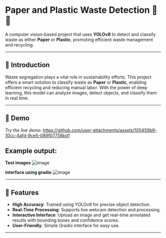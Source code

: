 # Paper and Plastic Waste Detection 🚮🧾

A computer vision-based project that uses **YOLOv8** to detect and classify waste as either **Paper** or **Plastic**, promoting efficient waste management and recycling.

---

## 🧠 Introduction
Waste segregation plays a vital role in sustainability efforts. This project offers a smart solution to classify waste as **Paper** or **Plastic**, 
enabling efficient recycling and reducing manual labor. With the power of deep learning, this model can analyze images, detect objects, and classify them in real time.

---

## 🎥 Demo
*Try the live demo*: https://github.com/user-attachments/assets/105459b9-10cc-4afd-9ce5-089f07758bd1


## Example output:  
**Test images**
![image](https://github.com/user-attachments/assets/0a07582f-9f9f-4134-a2e3-4a77c9fda868)

**interface using gradio**
![image](https://github.com/user-attachments/assets/9495f023-17dd-4711-b885-ef9313e5553d)


---

## 🌟 Features
- **High Accuracy**: Trained using YOLOv8 for precise object detection.  
- **Real-Time Processing**: Supports live webcam detection and processing.  
- **Interactive Interface**: Upload an image and get real-time annotated results with bounding boxes and confidence scores.  
- **User-Friendly**: Simple Gradio interface for easy use.  

---





